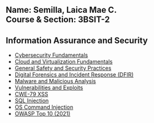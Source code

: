 **Name:** Semilla, Laica Mae C.  
**Course & Section:** 3BSIT-2  
---

## Information Assurance and Security

- [Cybersecurity Fundamentals](Cybersecurity%20Fundamentals.md)  
- [Cloud and Virtualization Fundamentals](Cloud%20and%20Virtualization%20Fundamentals.md)  
- [General Safety and Security Practices](General%20Safety%20and%20Security%20Practices.md)  
- [Digital Forensics and Incident Response (DFIR)](Digital%20Forensics%20and%20Incident%20Response%20(DFIR).md)  
- [Malware and Malicious Analysis](Malware%20and%20Malicious%20Analysis.md)  
- [Vulnerabilities and Exploits](Vulnerabilities%20and%20Exploits.md)  
- [CWE-79 XSS](CWE%20-79%20XSS.md)  
- [SQL Injection](SQL%20Injection.md)  
- [OS Command Injection](OS%20Command%20Injection.md)  
- [OWASP Top 10 (2021)](OWASP%20Top%2010%20(2021).md)

